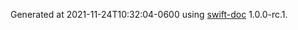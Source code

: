 Generated at 2021-11-24T10:32:04-0600 using [swift-doc](https://github.com/SwiftDocOrg/swift-doc) 1.0.0-rc.1.
